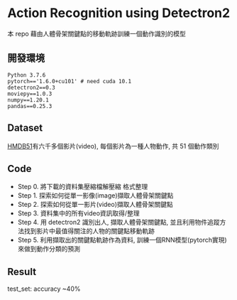 # Action Recognition using Detectron2

本 repo 藉由人體骨架關鍵點的移動軌跡訓練一個動作識別的模型

## 開發環境

```
Python 3.7.6
pytorch=='1.6.0+cu101' # need cuda 10.1
detectron2==0.3
moviepy==1.0.3
numpy==1.20.1
pandas==0.25.3
```
## Dataset

[HMDB51](https://serre-lab.clps.brown.edu/resource/hmdb-a-large-human-motion-database/)有六千多個影片(video), 每個影片為一種人物動作, 共 51 個動作類別

## Code

- Step 0. 將下載的資料集壓縮檔解壓縮 格式整理
- Step 1. 探索如何從單一影像(image)擷取人體骨架關鍵點
- Step 2. 探索如何從單一影片(video)擷取人體骨架關鍵點
- Step 3. 資料集中的所有video資訊取得/整理
- Step 4. 用 detectron2 識別出人, 擷取人體骨架關鍵點, 並且利用物件追蹤方法找到影片中最值得關注的人物的關鍵點移動軌跡
- Step 5. 利用擷取出的關鍵點軌跡作為資料, 訓練一個RNN模型(pytorch實現)來做到動作分類的預測

## Result

test_set: accuracy ~40%
